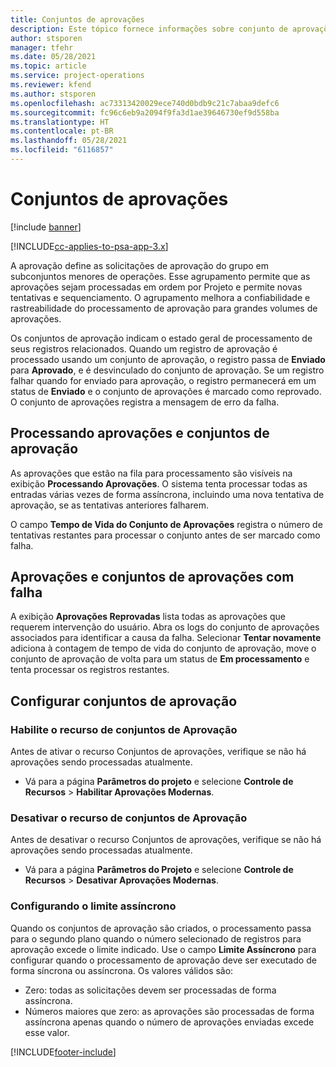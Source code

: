 ```yaml
---
title: Conjuntos de aprovações
description: Este tópico fornece informações sobre conjunto de aprovações, solicitações e subconjuntos dessas operações.
author: stsporen
manager: tfehr
ms.date: 05/28/2021
ms.topic: article
ms.service: project-operations
ms.reviewer: kfend
ms.author: stsporen
ms.openlocfilehash: ac73313420029ece740d0bdb9c21c7abaa9defc6
ms.sourcegitcommit: fc96c6eb9a2094f9fa3d1ae39646730ef9d558ba
ms.translationtype: HT
ms.contentlocale: pt-BR
ms.lasthandoff: 05/28/2021
ms.locfileid: "6116857"
---
```

# <a name="approval-sets"></a>Conjuntos de aprovações

[!include [banner](../includes/psa-now-project-operations.md)]

[!INCLUDE[cc-applies-to-psa-app-3.x](../includes/cc-applies-to-psa-app-3x.md)]

A aprovação define as solicitações de aprovação do grupo em subconjuntos menores de operações. Esse agrupamento permite que as aprovações sejam processadas em ordem por Projeto e permite novas tentativas e sequenciamento. O agrupamento melhora a confiabilidade e rastreabilidade do processamento de aprovação para grandes volumes de aprovações.

Os conjuntos de aprovação indicam o estado geral de processamento de seus registros relacionados. Quando um registro de aprovação é processado usando um conjunto de aprovação, o registro passa de **Enviado** para **Aprovado**, e é desvinculado do conjunto de aprovação. Se um registro falhar quando for enviado para aprovação, o registro permanecerá em um status de **Enviado** e o conjunto de aprovações é marcado como reprovado. O conjunto de aprovações registra a mensagem de erro da falha.

## <a name="processing-approvals-and-approval-sets"></a>Processando aprovações e conjuntos de aprovação
As aprovações que estão na fila para processamento são visíveis na exibição **Processando Aprovações**. O sistema tenta processar todas as entradas várias vezes de forma assíncrona, incluindo uma nova tentativa de aprovação, se as tentativas anteriores falharem.

O campo **Tempo de Vida do Conjunto de Aprovações** registra o número de tentativas restantes para processar o conjunto antes de ser marcado como falha.

## <a name="failed-approvals-and-approval-sets"></a>Aprovações e conjuntos de aprovações com falha
A exibição **Aprovações Reprovadas** lista todas as aprovações que requerem intervenção do usuário. Abra os logs do conjunto de aprovações associados para identificar a causa da falha.
Selecionar **Tentar novamente** adiciona à contagem de tempo de vida do conjunto de aprovação, move o conjunto de aprovação de volta para um status de **Em processamento** e tenta processar os registros restantes.

## <a name="configure-approval-sets"></a>Configurar conjuntos de aprovação

###  <a name="enable-the-approval-sets-feature"></a>Habilite o recurso de conjuntos de Aprovação
Antes de ativar o recurso Conjuntos de aprovações, verifique se não há aprovações sendo processadas atualmente.

- Vá para a página **Parâmetros do projeto** e selecione **Controle de Recursos** > **Habilitar Aprovações Modernas**.

### <a name="turn-off-the-approval-sets-feature"></a>Desativar o recurso de conjuntos de Aprovação
Antes de desativar o recurso Conjuntos de aprovações, verifique se não há aprovações sendo processadas atualmente.

- Vá para a página **Parâmetros do Projeto** e selecione **Controle de Recursos** > **Desativar Aprovações Modernas**.

### <a name="configuring-the-asynchronous-threshold"></a>Configurando o limite assíncrono 
Quando os conjuntos de aprovação são criados, o processamento passa para o segundo plano quando o número selecionado de registros para aprovação excede o limite indicado. Use o campo **Limite Assíncrono** para configurar quando o processamento de aprovação deve ser executado de forma síncrona ou assíncrona.
Os valores válidos são:

  - Zero: todas as solicitações devem ser processadas de forma assíncrona. 
  - Números maiores que zero: as aprovações são processadas de forma assíncrona apenas quando o número de aprovações enviadas excede esse valor.

[!INCLUDE[footer-include](../includes/footer-banner.md)]
